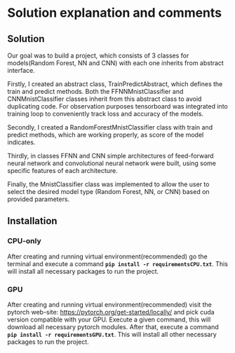 # Solution explanation and comments

## Solution
Our goal was to build a project, which consists of 3 classes for models(Random Forest, NN and CNN) with each one inherits from abstract interface. 

Firstly, I created an abstract class, TrainPredictAbstract, which defines the train and predict methods. Both the FFNNMnistClassifier and CNNMnistClassifier classes inherit from this abstract class to avoid duplicating code. For observation purposes tensorboard was integrated into training loop to conveniently track loss and accuracy of the models.

Secondly, I created a RandomForestMnistClassifier class with train and predict methods, which are working properly, as score of the model indicates.

Thirdly, in classes FFNN and CNN simple architectures of feed-forward neural network and convolutional neural network were built, using some specific features of each architecture. 

Finally, the MnistClassifier class was implemented to allow the user to select the desired model type (Random Forest, NN, or CNN) based on provided parameters.

## Installation  

### CPU-only
After creating and running virtual environment(recommended) go the terminal and execute a command **`pip install -r requirementsCPU.txt`**. This will install all necessary packages to run the project.

### GPU
After creating and running virtual environment(recommended) visit the pytorch web-site: https://pytorch.org/get-started/locally/ and pick cuda version compatible with your GPU. Execute a given command, this will download all necessary pytorch modules. After that, execute a command **`pip install -r requirementsGPU.txt`**. This will install all other necessary packages to run the project.
